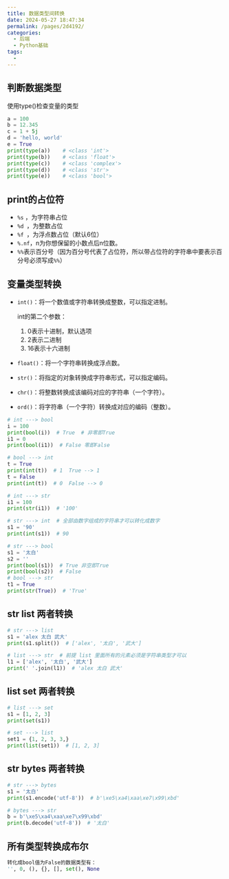 ```yaml
---
title: 数据类型间转换
date: 2024-05-27 18:47:34
permalink: /pages/2d4192/
categories:
  - 后端
  - Python基础
tags:
  - 
---
```

## 判断数据类型

使用type()检查变量的类型

```python
a = 100
b = 12.345
c = 1 + 5j
d = 'hello, world'
e = True
print(type(a))    # <class 'int'>
print(type(b))    # <class 'float'>
print(type(c))    # <class 'complex'>
print(type(d))    # <class 'str'>
print(type(e))    # <class 'bool'>
```

## print的占位符

- `%s` ，为字符串占位
- `%d `，为整数占位
- `%f `，为浮点数占位（默认6位）
- `%.nf`，n为你想保留的小数点后n位数。
- `%%`表示百分号（因为百分号代表了占位符，所以带占位符的字符串中要表示百分号必须写成`%%`）

## 变量类型转换

- `int()`：将一个数值或字符串转换成整数，可以指定进制。

  int的第二个参数：

  1. 0表示十进制，默认选项
  2. 2表示二进制
  3. 16表示十六进制

- `float()`：将一个字符串转换成浮点数。

- `str()`：将指定的对象转换成字符串形式，可以指定编码。

- `chr()`：将整数转换成该编码对应的字符串（一个字符）。

- `ord()`：将字符串（一个字符）转换成对应的编码（整数）。

```python
# int ---> bool
i = 100
print(bool(i))  # True  # 非零即True
i1 = 0
print(bool(i1))  # False 零即False

# bool ---> int
t = True
print(int(t))  # 1  True --> 1
t = False
print(int(t))  # 0  False --> 0

# int ---> str
i1 = 100
print(str(i1))  # '100'

# str ---> int  # 全部由数字组成的字符串才可以转化成数字
s1 = '90'
print(int(s1))  # 90

# str ---> bool
s1 = '太白'
s2 = ''
print(bool(s1))  # True 非空即True
print(bool(s2))  # False
# bool ---> str
t1 = True
print(str(True))  # 'True'
```

## str list 两者转换

```python
# str ---> list
s1 = 'alex 太白 武大'
print(s1.split())  # ['alex', '太白', '武大']

# list ---> str  # 前提 list 里面所有的元素必须是字符串类型才可以
l1 = ['alex', '太白', '武大']
print(' '.join(l1))  # 'alex 太白 武大'
```

## list set 两者转换

```python
# list ---> set
s1 = [1, 2, 3]
print(set(s1))

# set ---> list
set1 = {1, 2, 3, 3,}
print(list(set1))  # [1, 2, 3]
```

## str bytes 两者转换

```python
# str ---> bytes
s1 = '太白'
print(s1.encode('utf-8'))  # b'\xe5\xa4\xaa\xe7\x99\xbd'

# bytes ---> str
b = b'\xe5\xa4\xaa\xe7\x99\xbd'
print(b.decode('utf-8'))  # '太白'
```

## 所有类型转换成布尔

```python
转化成bool值为False的数据类型有：
'', 0, (), {}, [], set(), None
```

















